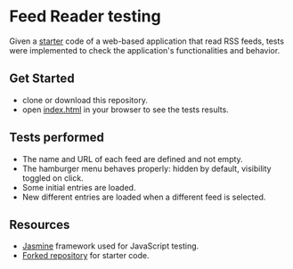 # Feed Reader testing

Given a [starter](https://github.com/udacity/frontend-nanodegree-feedreader) code of a web-based application that read RSS feeds, tests were implemented to check the application's functionalities and behavior.

## Get Started
- clone or download this repository.
- open [index.html](./index.html) in your browser to see the tests results.

## Tests performed
- The name and URL of each feed are defined and not empty.
- The hamburger menu behaves properly: hidden by default, visibility toggled on click.
- Some initial entries are loaded.
- New different entries are loaded when a different feed is selected.

## Resources
- [Jasmine](https://jasmine.github.io/index.html) framework used for JavaScript testing.
- [Forked repository](https://github.com/udacity/frontend-nanodegree-feedreader) for starter code.
